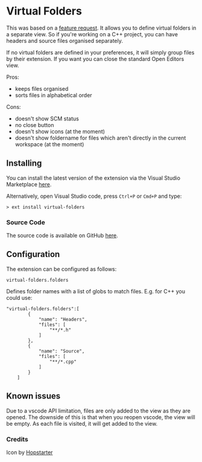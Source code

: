 # Virtual Folders

This was based on a [feature request](https://github.com/Microsoft/vscode/issues/39072). It allows you to define virtual folders in a separate view. So if you're working on a C++ project, you can have headers and source files organised separately.

If no virtual folders are defined in your preferences, it will simply group files by their extension. If you want you can close the standard Open Editors view.

Pros:

- keeps files organised
- sorts files in alphabetical order

Cons:

- doesn't show SCM status
- no close button
- doesn't show icons (at the moment)
- doesn't show foldername for files which aren't directly in the current workspace (at the moment)

## Installing

You can install the latest version of the extension via the Visual Studio Marketplace [here](https://marketplace.visualstudio.com/items?itemName=Gruntfuggly.virtual-folders).

Alternatively, open Visual Studio code, press `Ctrl+P` or `Cmd+P` and type:

    > ext install virtual-folders

### Source Code

The source code is available on GitHub [here](https://github.com/Gruntfuggly/virtual-folders).

## Configuration

The extension can be configured as follows:

`virtual-folders.folders`

Defines folder names with a list of globs to match files. E.g. for C++ you could use:

```
"virtual-folders.folders":[
        {
            "name": "Headers",
            "files": [
                "**/*.h"
            ]
        },
        {
            "name": "Source",
            "files": [
                "**/*.cpp"
            ]
        }
    ]
```

## Known issues

Due to a vscode API limitation, files are only added to the view as they are opened. The downside of this is that when you reopen vscode, the view will be empty. As each file is visited, it will get added to the view.

### Credits

Icon by [Hopstarter](http://www.iconarchive.com/artist/hopstarter.html)
